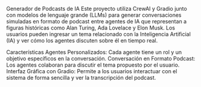 Generador de Podcasts de IA
Este proyecto utiliza CrewAI y Gradio junto con modelos de lenguaje grande (LLMs) para generar conversaciones simuladas en formato de podcast entre agentes de IA que representan a figuras históricas como Alan Turing, Ada Lovelace y Elon Musk. Los usuarios pueden ingresar un tema relacionado con la Inteligencia Artificial (IA) y ver cómo los agentes discuten sobre él en tiempo real.

Características
Agentes Personalizados: Cada agente tiene un rol y un objetivo específicos en la conversación.
Conversación en Formato Podcast: Los agentes colaboran para discutir el tema propuesto por el usuario.
Interfaz Gráfica con Gradio: Permite a los usuarios interactuar con el sistema de forma sencilla y ver la transcripción del podcast.
